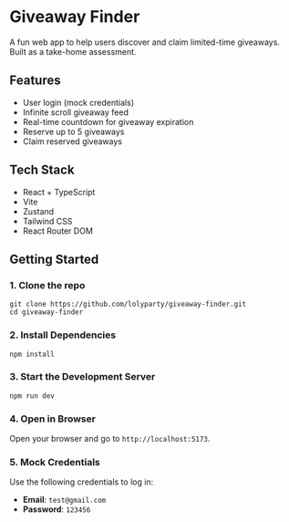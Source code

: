 # Giveaway Finder

A fun web app to help users discover and claim limited-time giveaways. Built as a take-home assessment.

## Features

- User login (mock credentials)
- Infinite scroll giveaway feed
- Real-time countdown for giveaway expiration
- Reserve up to 5 giveaways
- Claim reserved giveaways

## Tech Stack

- React + TypeScript
- Vite
- Zustand
- Tailwind CSS
- React Router DOM

## Getting Started

### 1. Clone the repo

```
git clone https://github.com/lolyparty/giveaway-finder.git
cd giveaway-finder
```

### 2. Install Dependencies

```
npm install
```

### 3. Start the Development Server

```
npm run dev
```

### 4. Open in Browser

Open your browser and go to `http://localhost:5173`.

### 5. Mock Credentials

Use the following credentials to log in:

- **Email**: `test@gmail.com`
- **Password**: `123456`

